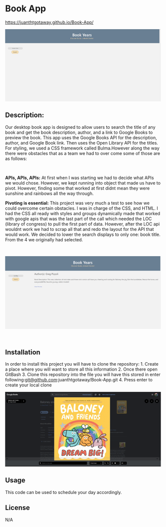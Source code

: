 # Book App

https://juanthtgotaway.github.io/Book-App/

![alt text](./Landing%20Page.png)


## Description: 
Our desktop book app is designed to allow users to search the title of any book and get the book description, author, and a link to Google Books to preview the book. This app uses the Google Books API for the description, author, and Google Book link. Then uses the Open Library API for the titles. For styling, we used a CSS framework called Bulma.However along the way there were obstacles that as a team we had to over come some of those are as follows:

<br>

**APIs, APIs, APIs:** At first when I was starting we had to decide what APIs we would chose. However, we kept running into object that made us have to pivot. However, finding some that worked at first didnt mean they were sunshine and rainbows all the way through. 
<br>


**Pivoting is essential:** This project was very much a test to see how we could overcome certain obstacles. I was in charge of the CSS, and HTML. I had the CSS all ready with styles and groups dynamically made that worked with google apis that was the last part of the call which needed the LOC (library of congress) to pull the first part of data. However, after the LOC api wouldnt work we had to scrap all that and redo the layout for the API that would work. We decided to lower the search displays to only one: book title. From the 4 we originally had selected. 

<br>

![alt text](./Search%20results.png)

<br>


## Installation
In order to install this project you will have to clone the repository: 
    1. Create a place where you will want to store all this information 
    2. Once there open GitBash
    3. Clone this repository into the file you will have this stored in
            enter following:git@github.com:juanthtgotaway/Book-App.git
    4. Press enter to create your local clone


![alt text](./Book%20viewer.png)


## Usage
This code can be used to schedule your day accordingly.

## License 
N/A

